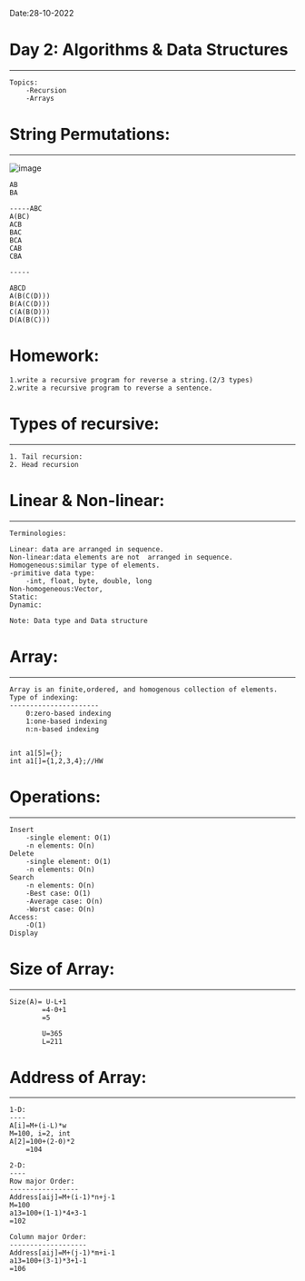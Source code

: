 Date:28-10-2022
# Day 2: Algorithms & Data Structures 
-----------------------------------------
	Topics:
		-Recursion
		-Arrays

# String Permutations:
------------------------
![image](https://user-images.githubusercontent.com/72081819/198547425-fcf585af-f298-4280-ad6f-4185872f1c78.png)

	AB
	BA

	-----ABC
	A(BC)
	ACB
	BAC
	BCA
	CAB
	CBA

	-----

	ABCD
	A(B(C(D)))
	B(A(C(D)))
	C(A(B(D)))
	D(A(B(C)))


# Homework:
	1.write a recursive program for reverse a string.(2/3 types)
	2.write a recursive program to reverse a sentence.

# Types of recursive:
--------------------
	1. Tail recursion:
	2. Head recursion

			
# Linear & Non-linear:
----------------------
	Terminologies:

	Linear: data are arranged in sequence.
	Non-linear:data elements are not  arranged in sequence.
	Homogeneous:similar type of elements.
	-primitive data type:
		-int, float, byte, double, long
	Non-homogeneous:Vector,
	Static:
	Dynamic:

	Note: Data type and Data structure

# Array:
------
	Array is an finite,ordered, and homogenous collection of elements.
	Type of indexing:
	----------------------
		0:zero-based indexing
		1:one-based indexing
		n:n-based indexing


	int a1[5]={};
	int a1[]={1,2,3,4};//HW

# Operations:
-----------
	Insert
		-single element: O(1)
		-n elements: O(n)
	Delete
		-single element: O(1)
		-n elements: O(n)
	Search
		-n elements: O(n)
		-Best case: O(1)
		-Average case: O(n)
		-Worst case: O(n)
	Access:
		-O(1)
	Display


# Size of Array:
----------------
	Size(A)= U-L+1
			=4-0+1
			=5

			U=365
			L=211

# Address of Array:
------------------
	1-D:
	----
	A[i]=M+(i-L)*w
	M=100, i=2, int
	A[2]=100+(2-0)*2
		=104

	2-D:
	----
	Row major Order:
	-----------------
	Address[aij]=M+(i-1)*n+j-1
	M=100
	a13=100+(1-1)*4+3-1
	=102

	Column major Order:
	-------------------
	Address[aij]=M+(j-1)*m+i-1
	a13=100+(3-1)*3+1-1
	=106


